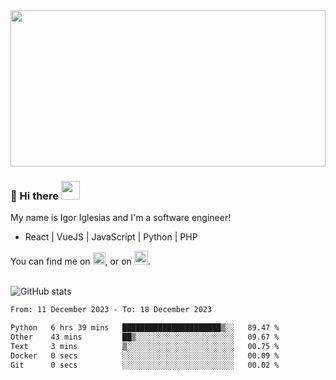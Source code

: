 <img src="https://c.tenor.com/KjVxfRrrncUAAAAd/matrix.gif" width="100%" height="250px">

### 🔭 Hi there <img src="https://raw.githubusercontent.com/MartinHeinz/MartinHeinz/master/wave.gif" width="30px">


My name is Igor Iglesias and I'm a software engineer!
<br>

<ul>
  <li> React | VueJS | JavaScript | Python | PHP </li>
</ul>
You can find me on <a href="https://twitter.com/IgorIglesias5"><img src="https://i.imgur.com/JLLlB5S.png" width="20px"></a>, or on <a href="https://www.linkedin.com/in/igor-iglesias-62478428/"><img src="https://i.imgur.com/PXyIkWx.png" width="22px"></a>.

<br>
<br>

![GitHub stats](https://github-readme-stats.vercel.app/api?username=igoiglesias&show_icons=true&count_private=true&theme=chartreuse-dark&hide_title=true)

<!--START_SECTION:waka-->

```txt
From: 11 December 2023 - To: 18 December 2023

Python   6 hrs 39 mins   ██████████████████████▒░░   89.47 %
Other    43 mins         ██▒░░░░░░░░░░░░░░░░░░░░░░   09.67 %
Text     3 mins          ▒░░░░░░░░░░░░░░░░░░░░░░░░   00.75 %
Docker   0 secs          ░░░░░░░░░░░░░░░░░░░░░░░░░   00.09 %
Git      0 secs          ░░░░░░░░░░░░░░░░░░░░░░░░░   00.02 %
```

<!--END_SECTION:waka-->
